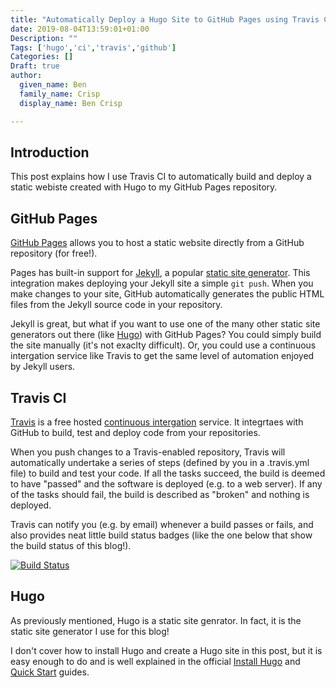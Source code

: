 ```yaml
---
title: "Automatically Deploy a Hugo Site to GitHub Pages using Travis CI"
date: 2019-08-04T13:59:01+01:00
Description: ""
Tags: ['hugo','ci','travis','github']
Categories: []
Draft: true
author:
  given_name: Ben
  family_name: Crisp
  display_name: Ben Crisp

---
```


## Introduction

This post explains how I use Travis CI to automatically build and deploy a static webiste created with Hugo to my GitHub Pages repository. 

## GitHub Pages

[GitHub Pages](https://pages.github.com/) allows you to host a static website directly from a GitHub repository (for free!). 

Pages has built-in support for [Jekyll](https://jekyllrb.com/), a popular [static site generator](https://stackoverflow.com/questions/30181349/what-is-a-static-site-generator). This integration makes deploying your Jekyll site a simple `git push`. When you make changes to your site, GitHub automatically generates the public HTML files from the Jekyll source code in your repository. 

Jekyll is great, but what if you want to use one of the many other static site generators out there (like [Hugo](https://gohugo.io)) with GitHub Pages? You could simply build the site manually (it's not exaclty difficult). Or, you could use a continuous intergation service like Travis to get the same level of automation enjoyed by Jekyll users.

## Travis CI

[Travis](https://travis-ci.com/) is a free hosted [continuous intergation](https://martinfowler.com/articles/continuousIntegration.html) service. It integrtaes with GitHub to build, test and deploy code from your repositories.

When you push changes to a Travis-enabled repository, Travis will automatically undertake a series of steps (defined by you in a .travis.yml file) to build and test your code. If all the tasks succeed, the build is deemed to have "passed" and the software is deployed (e.g. to a web server). If any of the tasks should fail, the build is described as "broken" and nothing is deployed. 

Travis can notify you (e.g. by email) whenever a build passes or fails, and also provides neat little build status badges (like the one below that show the build status of this blog!).

[![Build Status](https://travis-ci.org/bcrisp4/thecrisp.io.svg?branch=master)](https://travis-ci.org/bcrisp4/thecrisp.io)

## Hugo

As previously mentioned, Hugo is a static site genrator. In fact, it is the static site generator I use for this blog!

I don't cover how to install Hugo and create a Hugo site in this post, but it is easy enough to do and is well explained in the official [Install Hugo](https://gohugo.io/getting-started/installing) and [Quick Start](https://gohugo.io/getting-started/quick-start/) guides.


